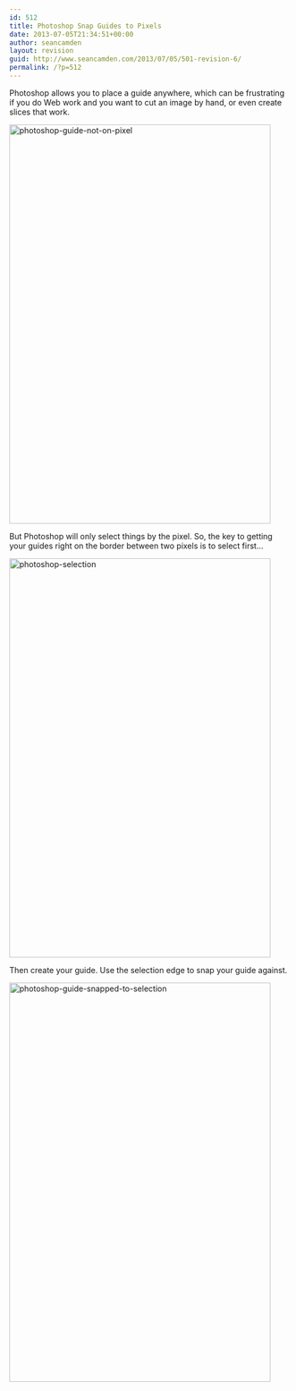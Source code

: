 ```yaml
---
id: 512
title: Photoshop Snap Guides to Pixels
date: 2013-07-05T21:34:51+00:00
author: seancamden
layout: revision
guid: http://www.seancamden.com/2013/07/05/501-revision-6/
permalink: /?p=512
---
```

Photoshop allows you to place a guide anywhere, which can be frustrating if you do Web work and you want to cut an image by hand, or even create slices that work.

<img src="http://www.seancamden.com/wp-content/uploads/2013/07/photoshop-guide-not-on-pixel.png" alt="photoshop-guide-not-on-pixel" width="467" height="714" class="alignnone size-full wp-image-504" />

But Photoshop will only select things by the pixel. So, the key to getting your guides right on the border between two pixels is to select first&#8230;

<img src="http://www.seancamden.com/wp-content/uploads/2013/07/photoshop-selection.png" alt="photoshop-selection" width="467" height="714" class="alignnone size-full wp-image-508" srcset="http://seancamden.cosm/wp-content/uploads/2013/07/photoshop-selection.png 467w, http://seancamden.cosm/wp-content/uploads/2013/07/photoshop-selection-196x300.png 196w" sizes="(max-width: 467px) 100vw, 467px" />

Then create your guide. Use the selection edge to snap your guide against.

<img src="http://www.seancamden.com/wp-content/uploads/2013/07/photoshop-guide-snapped-to-selection.png" alt="photoshop-guide-snapped-to-selection" width="467" height="714" class="alignnone size-full wp-image-505" srcset="http://seancamden.cosm/wp-content/uploads/2013/07/photoshop-guide-snapped-to-selection.png 467w, http://seancamden.cosm/wp-content/uploads/2013/07/photoshop-guide-snapped-to-selection-196x300.png 196w" sizes="(max-width: 467px) 100vw, 467px" />